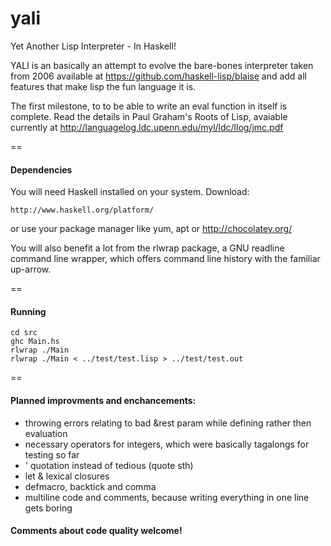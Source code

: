 yali
====

Yet Another Lisp Interpreter - In Haskell!

YALI is an basically an attempt to evolve the bare-bones interpreter taken from 2006 available at https://github.com/haskell-lisp/blaise and add all features that make lisp the fun language it is.

The first milestone, to to be able to write an eval function in itself is complete.
Read the details in Paul Graham's Roots of Lisp, avaiable currently at http://languagelog.ldc.upenn.edu/myl/ldc/llog/jmc.pdf

==
#### Dependencies

You will need Haskell installed on your system. Download:

    http://www.haskell.org/platform/

or use your package manager like yum, apt or http://chocolatey.org/

You will also benefit a lot from the rlwrap package, a GNU readline command line wrapper, which offers command line history with the familiar up-arrow.

==
#### Running

 ```
 cd src
 ghc Main.hs
 rlwrap ./Main
 rlwrap ./Main < ../test/test.lisp > ../test/test.out
 ```

==
#### Planned improvments and enchancements:

- throwing errors relating to bad &rest param while defining rather then evaluation
- necessary operators for integers, which were basically tagalongs for testing so far
- ' quotation instead of tedious (quote sth)
- let & lexical closures
- defmacro, backtick and comma
- multiline code and comments, because writing everything in one line gets boring


#### Comments about code quality welcome!

